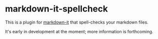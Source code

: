 markdown-it-spellcheck
======================

This is a plugin for [markdown-it](https://github.com/markdown-it/markdown-it) that spell-checks your markdown files.

It's early in development at the moment; more information is forthcoming.
